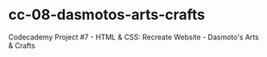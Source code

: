 # cc-08-dasmotos-arts-crafts
Codecademy Project #7 - HTML &amp; CSS: Recreate Website - Dasmoto's Arts &amp; Crafts
